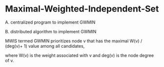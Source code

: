 # Maximal-Weighted-Independent-Set

A. centralized program to implement GWMIN

B. distributed algorithm to implement GWMIN



MWIS termed GWMIN prioritizes node v that has the maximal W(v) / (deg(v)+ 1) value among all candidates,

where W(v) is the weight associated with v and deg(v) is the node degree of v. 
